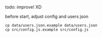 
todo: improve! XD

before start, adjust config and users json
```
cp data/users.json.example data/users.json
cp src/config.js.example src/config.js
```
